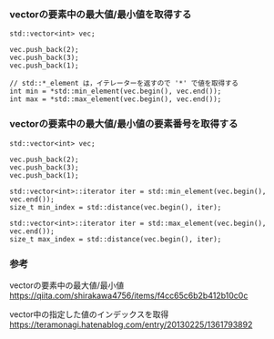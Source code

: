 ### vectorの要素中の最大値/最小値を取得する
```
std::vector<int> vec;

vec.push_back(2);
vec.push_back(3);
vec.push_back(1);

// std::*_element は，イテレーターを返すので '*' で値を取得する
int min = *std::min_element(vec.begin(), vec.end());
int max = *std::max_element(vec.begin(), vec.end());
```

### vectorの要素中の最大値/最小値の要素番号を取得する
```
std::vector<int> vec;

vec.push_back(2);
vec.push_back(3);
vec.push_back(1);

std::vector<int>::iterator iter = std::min_element(vec.begin(), vec.end());
size_t min_index = std::distance(vec.begin(), iter);

std::vector<int>::iterator iter = std::max_element(vec.begin(), vec.end());
size_t max_index = std::distance(vec.begin(), iter);
```

### 参考
vectorの要素中の最大値/最小値  
https://qiita.com/shirakawa4756/items/f4cc65c6b2b412b10c0c

vector中の指定した値のインデックスを取得   
https://teramonagi.hatenablog.com/entry/20130225/1361793892
